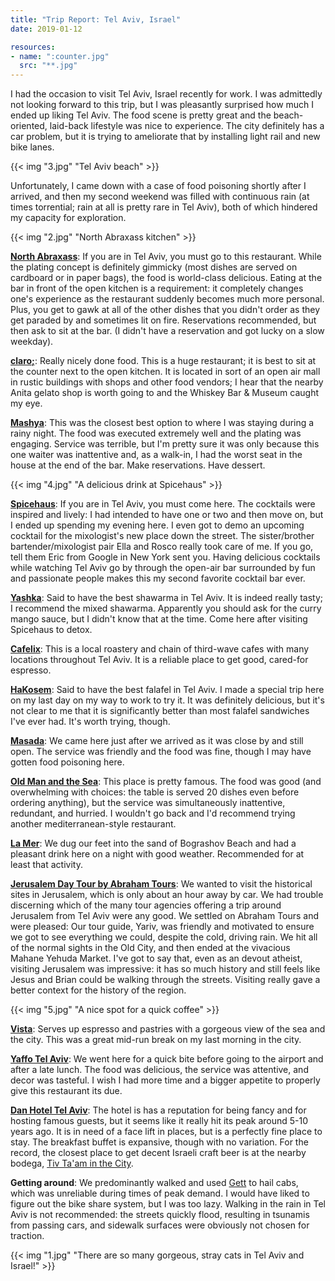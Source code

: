 ```yaml
---
title: "Trip Report: Tel Aviv, Israel"
date: 2019-01-12

resources:
- name: ":counter.jpg"
  src: "**.jpg"
---
```


I had the occasion to visit Tel Aviv, Israel recently for work. I was
admittedly not looking forward to this trip, but I was pleasantly surprised how
much I ended up liking Tel Aviv. The food scene is pretty great and the
beach-oriented, laid-back lifestyle was nice to experience. The city definitely
has a car problem, but it is trying to ameliorate that by installing light rail
and new bike lanes.

{{< img "3.jpg" "Tel Aviv beach" >}}

Unfortunately, I came down with a case of food poisoning shortly after I
arrived, and then my second weekend was filled with continuous rain (at times
torrential; rain at all is pretty rare in Tel Aviv), both of which hindered my
capacity for exploration.

{{< img "2.jpg" "North Abraxass kitchen" >}}

**[North Abraxass](https://telaveat.com/restaurant/abraxas-north/)**: If you
are in Tel Aviv, you must go to this restaurant. While the plating concept is
definitely gimmicky (most dishes are served on cardboard or in paper bags), the
food is world-class delicious. Eating at the bar in front of the open kitchen
is a requirement: it completely changes one's experience as the restaurant
suddenly becomes much more personal. Plus, you get to gawk at all of the other
dishes that you didn't order as they get paraded by and sometimes lit on fire.
Reservations recommended, but then ask to sit at the bar. (I didn't have a reservation and got lucky on a slow weekday).

**[claro;](http://www.clarotlv.com/indexEn.html)**: Really nicely done food.
This is a huge restaurant; it is best to sit at the counter next to the open
kitchen. It is located in sort of an open air mall in rustic buildings with
shops and other food vendors; I hear that the nearby Anita gelato shop is worth
going to and the Whiskey Bar & Museum caught my eye.

**[Mashya](http://www.mashya.co.il/)**: This was the closest best option to
where I was staying during a rainy night. The food was executed extremely well
and the plating was engaging. Service was terrible, but I'm pretty sure it was
only because this one waiter was inattentive and, as a walk-in, I had the worst
seat in the house at the end of the bar. Make reservations. Have dessert.

{{< img "4.jpg" "A delicious drink at Spicehaus" >}}

**[Spicehaus](https://www.facebook.com/SSpicehaus.tv/)**: If you are in Tel
Aviv, you must come here. The cocktails were inspired and lively: I had
intended to have one or two and then move on, but I ended up spending my
evening here. I even got to demo an upcoming cocktail for the mixologist's new
place down the street. The sister/brother bartender/mixologist pair Ella and
Rosco really took care of me. If you go, tell them Eric from Google in New York
sent you. Having delicious cocktails while watching Tel Aviv go by through the
open-air bar surrounded by fun and passionate people makes this my second
favorite cocktail bar ever.

**[Yashka](https://www.yashka.co.il/)**: Said to have the best shawarma in Tel
Aviv. It is indeed really tasty; I recommend the mixed shawarma. Apparently you
should ask for the curry mango sauce, but I didn't know that at the time. Come
here after visiting Spicehaus to detox.

**[Cafelix](https://cafelix.co.il/)**: This is a local roastery and chain of
third-wave cafes with many locations throughout Tel Aviv. It is a reliable
place to get good, cared-for espresso.

**[HaKosem](http://www.falafelhakosem.com/)**: Said to have the best falafel in
Tel Aviv. I made a special trip here on my last day on my way to work to try
it. It was definitely delicious, but it's not clear to me that it is
significantly better than most falafel sandwiches I've ever had. It's worth
trying, though.

**[Masada](https://www.tripadvisor.com/Restaurant_Review-g293984-d3607656-Reviews-Bistro_Masada-Tel_Aviv_Tel_Aviv_District.html)**:
We came here just after we arrived as it was close by and still open. The
service was friendly and the food was fine, though I may have gotten food
poisoning here.

**[Old Man and the
Sea](https://www.tripadvisor.com/Restaurant_Review-g297749-d2372933-Reviews-The_Old_Man_and_the_Sea-Jaffa_Tel_Aviv_Tel_Aviv_District.html)**:
This place is pretty famous. The food was good (and overwhelming with choices:
the table is served 20 dishes even before ordering anything), but the service
was simultaneously inattentive, redundant, and hurried. I wouldn't go back and
I'd recommend trying another mediterranean-style restaurant. 

**[La
Mer](https://www.tripadvisor.com/Restaurant_Review-g293984-d4177889-Reviews-La_Mer-Tel_Aviv_Tel_Aviv_District.html)**:
We dug our feet into the sand of Bograshov Beach and had a pleasant drink here
on a night with good weather. Recommended for at least that activity.

**[Jerusalem Day Tour by Abraham
Tours](https://abrahamtours.com/tours/jerusalem-day-tour/)**: We wanted to
visit the historical sites in Jerusalem, which is only about an hour away by
car. We had trouble discerning which of the many tour agencies offering a trip
around Jerusalem from Tel Aviv were any good. We settled on Abraham Tours and
were pleased: Our tour guide, Yariv, was friendly and motivated to ensure we
got to see everything we could, despite the cold, driving rain. We hit all of
the normal sights in the Old City, and then ended at the vivacious Mahane
Yehuda Market. I've got to say that, even as an devout atheist, visiting
Jerusalem was impressive: it has so much history and still feels like Jesus and
Brian could be walking through the streets. Visiting really gave a better
context for the history of the region.

{{< img "5.jpg" "A nice spot for a quick coffee" >}}

**[Vista](https://www.secrettelaviv.com/best/best-restaurants/vista-coffee)**:
Serves up espresso and pastries with a gorgeous view of the sea and the city.
This was a great mid-run break on my last morning in the city.

**[Yaffo Tel Aviv](http://yaffotelaviv.com/?lang=en)**: We went here for a
quick bite before going to the airport and after a late lunch. The food was
delicious, the service was attentive, and decor was tasteful. I wish I had more
time and a bigger appetite to properly give this restaurant its due.

**[Dan Hotel Tel
Aviv](https://www3.danhotels.com/TelAvivHotels/DanTelAvivHotel)**: The hotel is
has a reputation for being fancy and for hosting famous guests, but it seems
like it really hit its peak around 5-10 years ago. It is in need of a face lift
in places, but is a perfectly fine place to stay. The breakfast buffet is
expansive, though with no variation. For the record, the closest place to get
decent Israeli craft beer is at the nearby bodega, [Tiv Ta'am in the
City](https://goo.gl/maps/EgN59QT8pz52).

**Getting around**: We predominantly walked and used [Gett](https://gett.com/)
to hail cabs, which was unreliable during times of peak demand. I would have
liked to figure out the bike share system, but I was too lazy. Walking in the
rain in Tel Aviv is not recommended: the streets quickly flood, resulting in
tsunamis from passing cars, and sidewalk surfaces were obviously not chosen for
traction.

{{< img "1.jpg" "There are so many gorgeous, stray cats in Tel Aviv and Israel!" >}}
